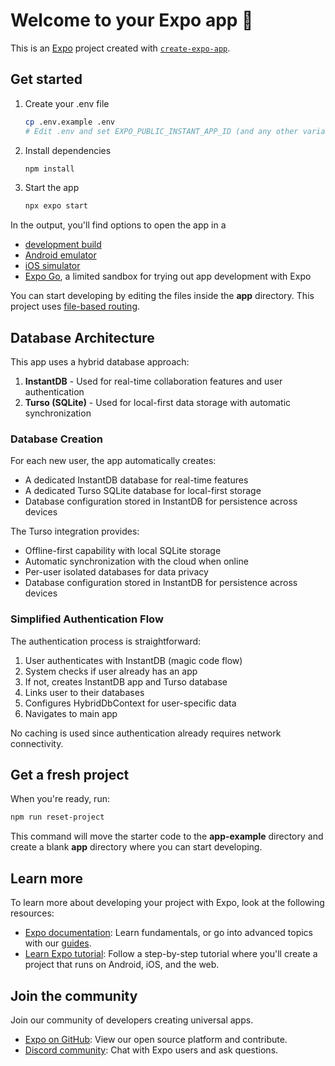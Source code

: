 # Welcome to your Expo app 👋

This is an [Expo](https://expo.dev) project created with [`create-expo-app`](https://www.npmjs.com/package/create-expo-app).

## Get started

1. Create your .env file

   ```bash
   cp .env.example .env
   # Edit .env and set EXPO_PUBLIC_INSTANT_APP_ID (and any other variables you need)
   ```

2. Install dependencies

   ```bash
   npm install
   ```

3. Start the app

   ```bash
   npx expo start
   ```

In the output, you'll find options to open the app in a

- [development build](https://docs.expo.dev/develop/development-builds/introduction/)
- [Android emulator](https://docs.expo.dev/workflow/android-studio-emulator/)
- [iOS simulator](https://docs.expo.dev/workflow/ios-simulator/)
- [Expo Go](https://expo.dev/go), a limited sandbox for trying out app development with Expo

You can start developing by editing the files inside the **app** directory. This project uses [file-based routing](https://docs.expo.dev/router/introduction).

## Database Architecture

This app uses a hybrid database approach:

1. **InstantDB** - Used for real-time collaboration features and user authentication
2. **Turso (SQLite)** - Used for local-first data storage with automatic synchronization

### Database Creation

For each new user, the app automatically creates:
- A dedicated InstantDB database for real-time features
- A dedicated Turso SQLite database for local-first storage
- Database configuration stored in InstantDB for persistence across devices

The Turso integration provides:
- Offline-first capability with local SQLite storage
- Automatic synchronization with the cloud when online
- Per-user isolated databases for data privacy
- Database configuration stored in InstantDB for persistence across devices

### Simplified Authentication Flow

The authentication process is straightforward:
1. User authenticates with InstantDB (magic code flow)
2. System checks if user already has an app
3. If not, creates InstantDB app and Turso database
4. Links user to their databases
5. Configures HybridDbContext for user-specific data
6. Navigates to main app

No caching is used since authentication already requires network connectivity.

## Get a fresh project

When you're ready, run:

```bash
npm run reset-project
```

This command will move the starter code to the **app-example** directory and create a blank **app** directory where you can start developing.

## Learn more

To learn more about developing your project with Expo, look at the following resources:

- [Expo documentation](https://docs.expo.dev/): Learn fundamentals, or go into advanced topics with our [guides](https://docs.expo.dev/guides).
- [Learn Expo tutorial](https://docs.expo.dev/tutorial/introduction/): Follow a step-by-step tutorial where you'll create a project that runs on Android, iOS, and the web.

## Join the community

Join our community of developers creating universal apps.

- [Expo on GitHub](https://github.com/expo/expo): View our open source platform and contribute.
- [Discord community](https://chat.expo.dev): Chat with Expo users and ask questions.
